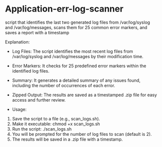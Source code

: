 # Application-err-log-scanner

script that identifies the last two generated log files from /var/log/syslog and /var/log/messages, scans them for 25 common error markers, and saves a report with a timestamp



Explanation:

* Log Files: The script identifies the most recent log files from /var/log/syslog and /var/log/messages by their modification time.

* Error Markers: It checks for 25 predefined error markers within the identified log files.

* Summary: It generates a detailed summary of any issues found, including the number of occurrences of each error.

* Zipped Output: The results are saved as a timestamped .zip file for easy access and further review.


* Usage:

1. Save the script to a file (e.g., scan_logs.sh).
2. Make it executable: chmod +x scan_logs.sh
3. Run the script: ./scan_logs.sh
4. You will be prompted for the number of log files to scan (default is 2).
5. The results will be saved in a .zip file with a timestamp.

